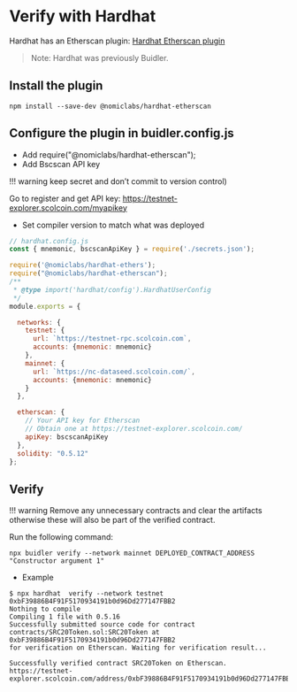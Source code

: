 # Verify with Hardhat

Hardhat has an Etherscan plugin: [Hardhat Etherscan plugin](https://hardhat.org/plugins/nomiclabs-hardhat-etherscan.html)

> Note: Hardhat was previously Buidler.

## Install the plugin

```
npm install --save-dev @nomiclabs/hardhat-etherscan
```
## Configure the plugin in buidler.config.js

- Add require("@nomiclabs/hardhat-etherscan");
- Add Bscscan API key

!!! warning
    keep secret and don’t commit to version control)

Go to register and get API key: <https://testnet-explorer.scolcoin.com/myapikey>

- Set compiler version to match what was deployed

```js
// hardhat.config.js
const { mnemonic, bscscanApiKey } = require('./secrets.json');

require('@nomiclabs/hardhat-ethers');
require("@nomiclabs/hardhat-etherscan");
/**
 * @type import('hardhat/config').HardhatUserConfig
 */
module.exports = {

  networks: {
    testnet: {
      url: `https://testnet-rpc.scolcoin.com`,
      accounts: {mnemonic: mnemonic}
    },
    mainnet: {
      url: `https://nc-dataseed.scolcoin.com/`,
      accounts: {mnemonic: mnemonic}
    }
  },

  etherscan: {
    // Your API key for Etherscan
    // Obtain one at https://testnet-explorer.scolcoin.com/
    apiKey: bscscanApiKey
  },
  solidity: "0.5.12"
};
```
## Verify
!!! warning
    Remove any unnecessary contracts and clear the artifacts otherwise these will also be part of the verified contract.

Run the following command:

```
npx buidler verify --network mainnet DEPLOYED_CONTRACT_ADDRESS "Constructor argument 1"
```

* Example

```shell
$ npx hardhat  verify --network testnet 0xbF39886B4F91F5170934191b0d96Dd277147FBB2
Nothing to compile
Compiling 1 file with 0.5.16
Successfully submitted source code for contract
contracts/SRC20Token.sol:SRC20Token at 0xbF39886B4F91F5170934191b0d96Dd277147FBB2
for verification on Etherscan. Waiting for verification result...

Successfully verified contract SRC20Token on Etherscan.
https://testnet-explorer.scolcoin.com/address/0xbF39886B4F91F5170934191b0d96Dd277147FBB2#code
```
